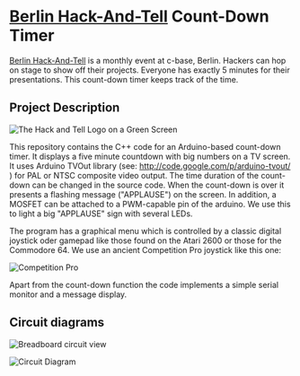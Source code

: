 [Berlin Hack-And-Tell](http://berlin.hackandtell.org) Count-Down Timer
==============================
[Berlin Hack-And-Tell](http://berlin.hackandtell.org) is a monthly event 
at c-base, Berlin. Hackers can hop on stage to show off their projects. 
Everyone has exactly 5 minutes for their presentations. This count-down 
timer keeps track of the time.

Project Description
-------------------

![The Hack and Tell Logo on a Green Screen](http://distilleryimage9.instagram.com/46d1c8f2624611e1a87612313804ec91_7.jpg)

This repository contains the C++ code for an Arduino-based count-down timer. It displays a five minute countdown 
with big numbers on a TV screen. It uses Arduino TVOut library (see: http://code.google.com/p/arduino-tvout/ )
for PAL or NTSC composite video output. The time duration of the count-down can be changed in the source code.
When the count-down is over it presents a flashing message ("APPLAUSE") on the screen. In addition, a MOSFET can
be attached to a PWM-capable pin of the arduino. We use this to light a big "APPLAUSE" sign with several LEDs.

The program has a graphical menu which is controlled by a classic digital joystick oder gamepad like those found on the Atari 2600 or those
for the Commodore 64. We use an ancient Competition Pro joystick like this one:

![Competition Pro](http://upload.wikimedia.org/wikipedia/commons/thumb/0/0e/Competition_pro_first_version_45deg.png/220px-Competition_pro_first_version_45deg.png)

Apart from the count-down function the code implements a simple serial monitor and a message display.

Circuit diagrams
----------------

![Breadboard circuit view](https://github.com/uwekamper/hackandtell/raw/master/circuit_breadboard.png)

![Circuit Diagram](https://github.com/uwekamper/hackandtell/raw/master/circuit_diagram.png)